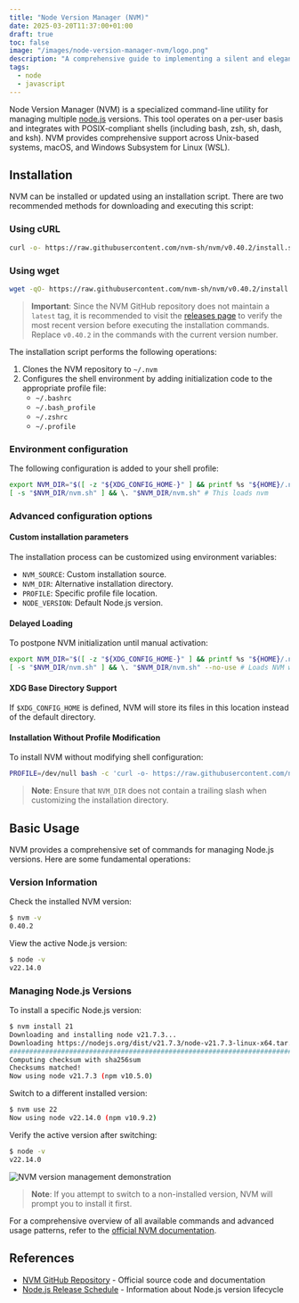```yaml
---
title: "Node Version Manager (NVM)"
date: 2025-03-20T11:37:00+01:00
draft: true
toc: false
image: "/images/node-version-manager-nvm/logo.png"
description: "A comprehensive guide to implementing a silent and elegant boot process in Arch Linux using Plymouth and GRUB silent"
tags:
  - node
  - javascript
---
```


Node Version Manager (NVM) is a specialized command-line utility for managing multiple [node.js](https://nodejs.org/en/) versions. This tool operates on a per-user basis and integrates with POSIX-compliant shells (including bash, zsh, sh, dash, and ksh). NVM provides comprehensive support across Unix-based systems, macOS, and Windows Subsystem for Linux (WSL).

## Installation

NVM can be installed or updated using an installation script. There are two recommended methods for downloading and executing this script:

### Using cURL
```bash
curl -o- https://raw.githubusercontent.com/nvm-sh/nvm/v0.40.2/install.sh | bash
```

### Using wget
```bash
wget -qO- https://raw.githubusercontent.com/nvm-sh/nvm/v0.40.2/install.sh | bash
```

> **Important**: Since the NVM GitHub repository does not maintain a `latest` tag, it is recommended to visit the [releases page](https://github.com/nvm-sh/nvm/releases) to verify the most recent version before executing the installation commands. Replace `v0.40.2` in the commands with the current version number.

The installation script performs the following operations:
1. Clones the NVM repository to `~/.nvm`
2. Configures the shell environment by adding initialization code to the appropriate profile file:
   - `~/.bashrc`
   - `~/.bash_profile`
   - `~/.zshrc`
   - `~/.profile`

### Environment configuration

The following configuration is added to your shell profile:

```bash
export NVM_DIR="$([ -z "${XDG_CONFIG_HOME-}" ] && printf %s "${HOME}/.nvm" || printf %s "${XDG_CONFIG_HOME}/nvm")"
[ -s "$NVM_DIR/nvm.sh" ] && \. "$NVM_DIR/nvm.sh" # This loads nvm
```

### Advanced configuration options

#### Custom installation parameters
The installation process can be customized using environment variables:
- `NVM_SOURCE`: Custom installation source.
- `NVM_DIR`: Alternative installation directory.
- `PROFILE`: Specific profile file location.
- `NODE_VERSION`: Default Node.js version.

#### Delayed Loading
To postpone NVM initialization until manual activation:

```bash
export NVM_DIR="$([ -z "${XDG_CONFIG_HOME-}" ] && printf %s "${HOME}/.nvm" || printf %s "${XDG_CONFIG_HOME}/nvm")"
[ -s "$NVM_DIR/nvm.sh" ] && \. "$NVM_DIR/nvm.sh" --no-use # Loads NVM without activating default version
```

#### XDG Base Directory Support
If `$XDG_CONFIG_HOME` is defined, NVM will store its files in this location instead of the default directory.

#### Installation Without Profile Modification
To install NVM without modifying shell configuration:

```bash
PROFILE=/dev/null bash -c 'curl -o- https://raw.githubusercontent.com/nvm-sh/nvm/v0.40.2/install.sh | bash'
```

> **Note**: Ensure that `NVM_DIR` does not contain a trailing slash when customizing the installation directory.


## Basic Usage

NVM provides a comprehensive set of commands for managing Node.js versions. Here are some fundamental operations:

### Version Information
Check the installed NVM version:
```bash
$ nvm -v
0.40.2
```

View the active Node.js version:
```bash
$ node -v
v22.14.0
```

### Managing Node.js Versions

To install a specific Node.js version:
```bash
$ nvm install 21      
Downloading and installing node v21.7.3...
Downloading https://nodejs.org/dist/v21.7.3/node-v21.7.3-linux-x64.tar.xz...
################################################################################################################################## 100.0%
Computing checksum with sha256sum
Checksums matched!
Now using node v21.7.3 (npm v10.5.0)
```

Switch to a different installed version:
```bash
$ nvm use 22    
Now using node v22.14.0 (npm v10.9.2)
```

Verify the active version after switching:
```bash
$ node -v
v22.14.0
```

![NVM version management demonstration](/images/node-version-manager-nvm/nvm.jpg#center)

> **Note**: If you attempt to switch to a non-installed version, NVM will prompt you to install it first.

For a comprehensive overview of all available commands and advanced usage patterns, refer to the [official NVM documentation](https://github.com/nvm-sh/nvm?tab=readme-ov-file#usage).

## References

- [NVM GitHub Repository](https://github.com/nvm-sh/nvm) - Official source code and documentation
- [Node.js Release Schedule](https://nodejs.org/en/about/releases/) - Information about Node.js version lifecycle
